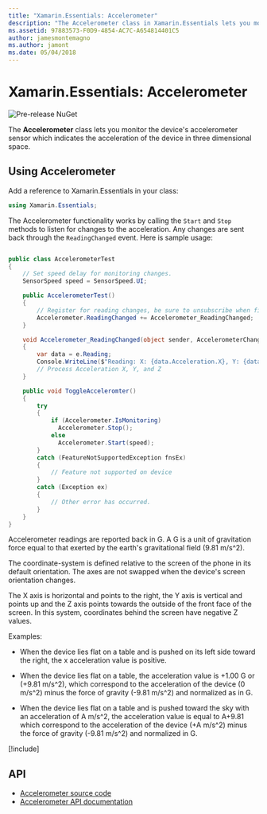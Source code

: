```yaml
---
title: "Xamarin.Essentials: Accelerometer"
description: "The Accelerometer class in Xamarin.Essentials lets you monitor the device's accelerometer sensor, which indicates the acceleration of the device in three dimensional space."
ms.assetid: 97883573-F0D9-4854-AC7C-A654814401C5
author: jamesmontemagno
ms.author: jamont
ms.date: 05/04/2018
---
```


# Xamarin.Essentials: Accelerometer

![Pre-release NuGet](~/media/shared/pre-release.png)

The **Accelerometer** class lets you monitor the device's accelerometer sensor which indicates the acceleration of the device in three dimensional space.

## Using Accelerometer

Add a reference to Xamarin.Essentials in your class:

```csharp
using Xamarin.Essentials;
```

The Accelerometer functionality works by calling the `Start` and `Stop` methods to listen for changes to the acceleration. Any changes are sent back through the `ReadingChanged` event. Here is sample usage:

```csharp

public class AccelerometerTest
{
    // Set speed delay for monitoring changes.
    SensorSpeed speed = SensorSpeed.UI;

    public AccelerometerTest()
    {
        // Register for reading changes, be sure to unsubscribe when finished
        Accelerometer.ReadingChanged += Accelerometer_ReadingChanged;
    }

    void Accelerometer_ReadingChanged(object sender, AccelerometerChangedEventArgs e)
    {
        var data = e.Reading;
        Console.WriteLine($"Reading: X: {data.Acceleration.X}, Y: {data.Acceleration.Y}, Z: {data.Acceleration.Z}");
        // Process Acceleration X, Y, and Z
    }

    public void ToggleAcceleromter()
    {
        try
        {
            if (Accelerometer.IsMonitoring)
              Accelerometer.Stop();
            else
              Accelerometer.Start(speed);
        }
        catch (FeatureNotSupportedException fnsEx)
        {
            // Feature not supported on device
        }
        catch (Exception ex)
        {
            // Other error has occurred.
        }
    }
}
```

Accelerometer readings are reported back in G. A G is a unit of gravitation force equal to that exerted by the earth's gravitational field (9.81 m/s^2).

The coordinate-system is defined relative to the screen of the phone in its default orientation. The axes are not swapped when the device's screen orientation changes.

The X axis is horizontal and points to the right, the Y axis is vertical and points up and the Z axis points towards the outside of the front face of the screen. In this system, coordinates behind the screen have negative Z values.

Examples:

* When the device lies flat on a table and is pushed on its left side toward the right, the x acceleration value is positive.

* When the device lies flat on a table, the acceleration value is +1.00 G or (+9.81 m/s^2), which correspond to the acceleration of the device (0 m/s^2) minus the force of gravity (-9.81 m/s^2) and normalized as in G.

* When the device lies flat on a table and is pushed toward the sky with an acceleration of A m/s^2, the acceleration value is equal to A+9.81 which correspond to the acceleration of the device (+A m/s^2) minus the force of gravity (-9.81 m/s^2) and normalized in G.

[!include[](~/essentials/includes/sensor-speed.md)]

## API

- [Accelerometer source code](https://github.com/xamarin/Essentials/tree/master/Xamarin.Essentials/Accelerometer)
- [Accelerometer API documentation](xref:Xamarin.Essentials.Accelerometer)
